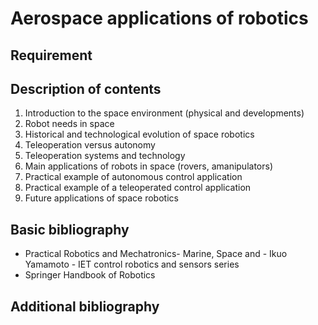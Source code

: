 # Aerospace applications of robotics

## Requirement

## Description of contents

1. Introduction to the space environment (physical and developments)
2. Robot needs in space
3. Historical and technological evolution of space robotics
4. Teleoperation versus autonomy
5. Teleoperation systems and technology
6. Main applications of robots in space (rovers, amanipulators)
7. Practical example of autonomous control application
8. Practical example of a teleoperated control application
9. Future applications of space robotics

## Basic bibliography

- Practical Robotics and Mechatronics- Marine, Space and - Ikuo Yamamoto - IET control robotics and sensors series
- Springer Handbook of Robotics

## Additional bibliography
